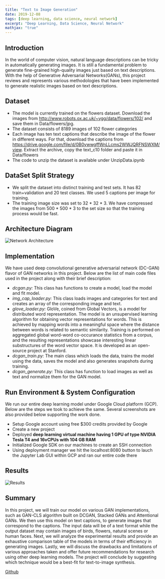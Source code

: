 ```yaml
---
title: "Text to Image Generation"
date: 2019-12-08
tags: [deep learning, data science, neural network]
excerpt: "Deep Learning, Data Science, Neural Network"
mathjax: "true"
---
```


## Introduction
In the world of computer vision, natural language descriptions can be tricky in automatically generating images. It is still a fundamental problem to generate fine-grained high-quality images just based on text descriptions. With the help of Generative Adversarial Networks(GANs), this project reviews and represents various methodologies that have been implemented to generate realistic images based on text descriptions.

## Dataset
* The model is currently trained on the flowers dataset. Download the images from http://www.robots.ox.ac.uk/~vgg/data/flowers/102/ and save them in Data/flowers/jpg. 
* The dataset consists of 8189 images of 102 flower categories
* Each image has ten text captions that describe the image of the flower in different ways. For that, download the captions from https://drive.google.com/file/d/0B0ywwgffWnLLcms2WWJQRFNSWXM/view. Extract the archive, copy the text_c10 folder and paste it in Data/flowers
* The code to unzip the dataset is available under UnzipData.ipynb

## DataSet Split Strategy
* We split the dataset into distinct training and test sets. It has 82 train+validation and 20 test classes. We used 5 captions per image for training. 
* The training image size was set to 32 * 32 * 3. We have compressed the images from 500 * 500 * 3 to the set size so that the training process would be fast.

## Architecture Diagram
<img src="{{ site.url }}{{ site.baseurl }}/images/Text2Img/Arch.png" alt="Network Architecture">

## Implementation
We have used deep convolutional generative adversarial network (DC-GAN) flavor of GAN networks in this project. Below are the list of main code files used in the project along with their brief description:
- *dcgan.py:*
 This class has functions to create a model, load the model and fit model.
- *img_cap_loader.py:*
 This class loads images and categories for text and creates an array of the corresponding image and text.
- *glove_loader.py:*
 GloVe, coined from Global Vectors, is a model for distributed word representation. The model is an unsupervised learning algorithm for obtaining vector representations for words. This is achieved by mapping words into a meaningful space where the distance between words is related to semantic similarity. Training is performed on aggregated global word-word co-occurance statistics from a corpus, and the resulting representations showcase interesting linear substructures of the word vector space. It is developed as an open-source project at Stanford.
- *dcgan_train.py:*
 The main class which loads the data, trains the model using the data, saves the model and also generates snapshots during training.
- *dcgan_generate.py:*
 This class has function to load images as well as text and normalize them for the GAN model.

## Run Environment & System Configuration
We run our entire deep learning model under Google Cloud platform (GCP). Below are the steps we took to achieve the same. Several screenshots are also provided below supporting the work done.
* Setup Google account using free $300 credits provided by Google
* Create a new project
* Deployed **deep learning virtual machine having 1 GPU of type NVIDIA Tesla T4 and 16vCPUs with 104 GB RAM**
* Initialized Google SDK on our machines to create an SSH connection
* Using deployment manager we hit the localhost:8080 button to lauch the Jupyter Lab GUI within GCP and ran our entire code there

## Results
<img src="{{ site.url }}{{ site.baseurl }}/images/Text2Img/Text.png" alt="Results">

## Summary
In this project, we will train our model on various GAN implementations, such as GAN-CLS algorithm built on DCGAN, Stacked GANs and Attentional GANs. We then use this model on text captions, to generate images that correspond to the captions. The input data will be of a text format while the output dataset may contain images of birds, flowers, natural scenes or human faces. Next, we will analyze the experimental results and provide an exhaustive comparison table of the models in terms of their efficiency in generating images. Lastly, we will discuss the drawbacks and limitations of various approaches taken and offer future recommendations for research using other deep learning models. The project will conclude by suggesting which technique would be a best-fit for text-to-image synthesis.

[Github](https://github.com/reetika-goel)
